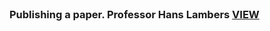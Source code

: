 <br />


### **Publishing a paper. Professor Hans Lambers** [VIEW](https://github.com/asadprodhan/Publishing_a_paper_by_Prof_Lambers/blob/main/Publishing%20a%20paper%202013.pdf) 




<br />
